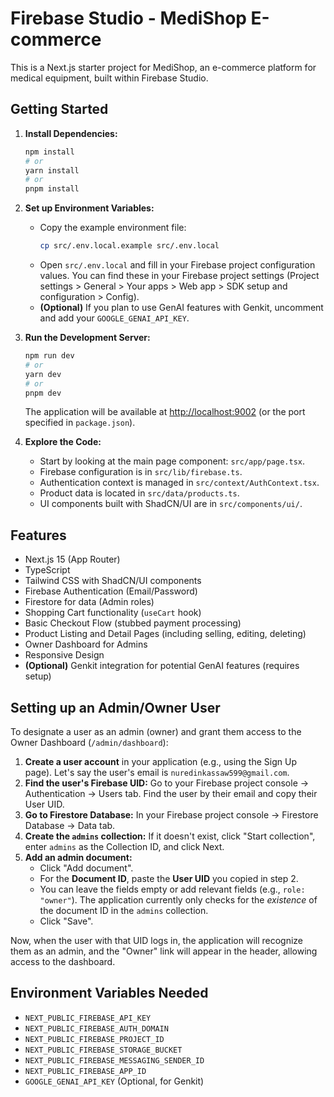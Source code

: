 
# Firebase Studio - MediShop E-commerce

This is a Next.js starter project for MediShop, an e-commerce platform for medical equipment, built within Firebase Studio.

## Getting Started

1.  **Install Dependencies:**
    ```bash
    npm install
    # or
    yarn install
    # or
    pnpm install
    ```

2.  **Set up Environment Variables:**
    *   Copy the example environment file:
        ```bash
        cp src/.env.local.example src/.env.local
        ```
    *   Open `src/.env.local` and fill in your Firebase project configuration values. You can find these in your Firebase project settings (Project settings > General > Your apps > Web app > SDK setup and configuration > Config).
    *   **(Optional)** If you plan to use GenAI features with Genkit, uncomment and add your `GOOGLE_GENAI_API_KEY`.

3.  **Run the Development Server:**
    ```bash
    npm run dev
    # or
    yarn dev
    # or
    pnpm dev
    ```
    The application will be available at [http://localhost:9002](http://localhost:9002) (or the port specified in `package.json`).

4.  **Explore the Code:**
    *   Start by looking at the main page component: `src/app/page.tsx`.
    *   Firebase configuration is in `src/lib/firebase.ts`.
    *   Authentication context is managed in `src/context/AuthContext.tsx`.
    *   Product data is located in `src/data/products.ts`.
    *   UI components built with ShadCN/UI are in `src/components/ui/`.

## Features

*   Next.js 15 (App Router)
*   TypeScript
*   Tailwind CSS with ShadCN/UI components
*   Firebase Authentication (Email/Password)
*   Firestore for data (Admin roles)
*   Shopping Cart functionality (`useCart` hook)
*   Basic Checkout Flow (stubbed payment processing)
*   Product Listing and Detail Pages (including selling, editing, deleting)
*   Owner Dashboard for Admins
*   Responsive Design
*   **(Optional)** Genkit integration for potential GenAI features (requires setup)

## Setting up an Admin/Owner User

To designate a user as an admin (owner) and grant them access to the Owner Dashboard (`/admin/dashboard`):

1.  **Create a user account** in your application (e.g., using the Sign Up page). Let's say the user's email is `nuredinkassaw599@gmail.com`.
2.  **Find the user's Firebase UID:** Go to your Firebase project console -> Authentication -> Users tab. Find the user by their email and copy their User UID.
3.  **Go to Firestore Database:** In your Firebase project console -> Firestore Database -> Data tab.
4.  **Create the `admins` collection:** If it doesn't exist, click "Start collection", enter `admins` as the Collection ID, and click Next.
5.  **Add an admin document:**
    *   Click "Add document".
    *   For the **Document ID**, paste the **User UID** you copied in step 2.
    *   You can leave the fields empty or add relevant fields (e.g., `role: "owner"`). The application currently only checks for the *existence* of the document ID in the `admins` collection.
    *   Click "Save".

Now, when the user with that UID logs in, the application will recognize them as an admin, and the "Owner" link will appear in the header, allowing access to the dashboard.

## Environment Variables Needed

*   `NEXT_PUBLIC_FIREBASE_API_KEY`
*   `NEXT_PUBLIC_FIREBASE_AUTH_DOMAIN`
*   `NEXT_PUBLIC_FIREBASE_PROJECT_ID`
*   `NEXT_PUBLIC_FIREBASE_STORAGE_BUCKET`
*   `NEXT_PUBLIC_FIREBASE_MESSAGING_SENDER_ID`
*   `NEXT_PUBLIC_FIREBASE_APP_ID`
*   `GOOGLE_GENAI_API_KEY` (Optional, for Genkit)

